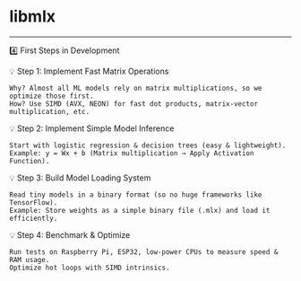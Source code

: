 # libmlx
---

4️⃣ First Steps in Development

💡 Step 1: Implement Fast Matrix Operations

    Why? Almost all ML models rely on matrix multiplications, so we optimize those first.
    How? Use SIMD (AVX, NEON) for fast dot products, matrix-vector multiplication, etc.

💡 Step 2: Implement Simple Model Inference

    Start with logistic regression & decision trees (easy & lightweight).
    Example: y = Wx + b (Matrix multiplication → Apply Activation Function).

💡 Step 3: Build Model Loading System

    Read tiny models in a binary format (so no huge frameworks like TensorFlow).
    Example: Store weights as a simple binary file (.mlx) and load it efficiently.

💡 Step 4: Benchmark & Optimize

    Run tests on Raspberry Pi, ESP32, low-power CPUs to measure speed & RAM usage.
    Optimize hot loops with SIMD intrinsics.
